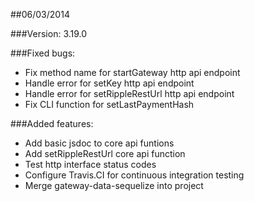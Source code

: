 ##06/03/2014

###Version: 
3.19.0

###Fixed bugs:
- Fix method name for startGateway http api endpoint
- Handle error for setKey http api endpoint
- Handle error for setRippleRestUrl http api endpoint
- Fix CLI function for setLastPaymentHash

###Added features:
- Add basic jsdoc to core api funtions
- Add setRippleRestUrl core api function
- Test http interface status codes
- Configure Travis.CI for continuous integration testing
- Merge gateway-data-sequelize into project

